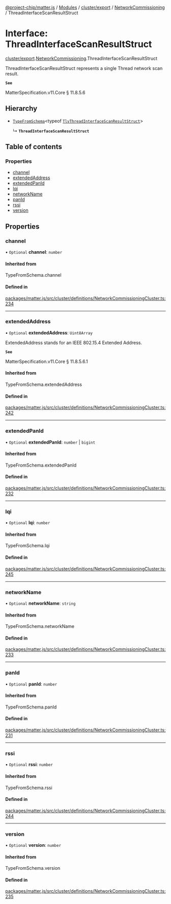 [@project-chip/matter.js](../README.md) / [Modules](../modules.md) / [cluster/export](../modules/cluster_export.md) / [NetworkCommissioning](../modules/cluster_export.NetworkCommissioning.md) / ThreadInterfaceScanResultStruct

# Interface: ThreadInterfaceScanResultStruct

[cluster/export](../modules/cluster_export.md).[NetworkCommissioning](../modules/cluster_export.NetworkCommissioning.md).ThreadInterfaceScanResultStruct

ThreadInterfaceScanResultStruct represents a single Thread network scan result.

**`See`**

MatterSpecification.v11.Core § 11.8.5.6

## Hierarchy

- [`TypeFromSchema`](../modules/tlv_export.md#typefromschema)\<typeof [`TlvThreadInterfaceScanResultStruct`](../modules/cluster_export.NetworkCommissioning.md#tlvthreadinterfacescanresultstruct)\>

  ↳ **`ThreadInterfaceScanResultStruct`**

## Table of contents

### Properties

- [channel](cluster_export.NetworkCommissioning.ThreadInterfaceScanResultStruct.md#channel)
- [extendedAddress](cluster_export.NetworkCommissioning.ThreadInterfaceScanResultStruct.md#extendedaddress)
- [extendedPanId](cluster_export.NetworkCommissioning.ThreadInterfaceScanResultStruct.md#extendedpanid)
- [lqi](cluster_export.NetworkCommissioning.ThreadInterfaceScanResultStruct.md#lqi)
- [networkName](cluster_export.NetworkCommissioning.ThreadInterfaceScanResultStruct.md#networkname)
- [panId](cluster_export.NetworkCommissioning.ThreadInterfaceScanResultStruct.md#panid)
- [rssi](cluster_export.NetworkCommissioning.ThreadInterfaceScanResultStruct.md#rssi)
- [version](cluster_export.NetworkCommissioning.ThreadInterfaceScanResultStruct.md#version)

## Properties

### channel

• `Optional` **channel**: `number`

#### Inherited from

TypeFromSchema.channel

#### Defined in

[packages/matter.js/src/cluster/definitions/NetworkCommissioningCluster.ts:234](https://github.com/project-chip/matter.js/blob/0c058ae17fdba4c0b89b8b13c309011d51782299/packages/matter.js/src/cluster/definitions/NetworkCommissioningCluster.ts#L234)

___

### extendedAddress

• `Optional` **extendedAddress**: `Uint8Array`

ExtendedAddress stands for an IEEE 802.15.4 Extended Address.

**`See`**

MatterSpecification.v11.Core § 11.8.5.6.1

#### Inherited from

TypeFromSchema.extendedAddress

#### Defined in

[packages/matter.js/src/cluster/definitions/NetworkCommissioningCluster.ts:242](https://github.com/project-chip/matter.js/blob/0c058ae17fdba4c0b89b8b13c309011d51782299/packages/matter.js/src/cluster/definitions/NetworkCommissioningCluster.ts#L242)

___

### extendedPanId

• `Optional` **extendedPanId**: `number` \| `bigint`

#### Inherited from

TypeFromSchema.extendedPanId

#### Defined in

[packages/matter.js/src/cluster/definitions/NetworkCommissioningCluster.ts:232](https://github.com/project-chip/matter.js/blob/0c058ae17fdba4c0b89b8b13c309011d51782299/packages/matter.js/src/cluster/definitions/NetworkCommissioningCluster.ts#L232)

___

### lqi

• `Optional` **lqi**: `number`

#### Inherited from

TypeFromSchema.lqi

#### Defined in

[packages/matter.js/src/cluster/definitions/NetworkCommissioningCluster.ts:245](https://github.com/project-chip/matter.js/blob/0c058ae17fdba4c0b89b8b13c309011d51782299/packages/matter.js/src/cluster/definitions/NetworkCommissioningCluster.ts#L245)

___

### networkName

• `Optional` **networkName**: `string`

#### Inherited from

TypeFromSchema.networkName

#### Defined in

[packages/matter.js/src/cluster/definitions/NetworkCommissioningCluster.ts:233](https://github.com/project-chip/matter.js/blob/0c058ae17fdba4c0b89b8b13c309011d51782299/packages/matter.js/src/cluster/definitions/NetworkCommissioningCluster.ts#L233)

___

### panId

• `Optional` **panId**: `number`

#### Inherited from

TypeFromSchema.panId

#### Defined in

[packages/matter.js/src/cluster/definitions/NetworkCommissioningCluster.ts:231](https://github.com/project-chip/matter.js/blob/0c058ae17fdba4c0b89b8b13c309011d51782299/packages/matter.js/src/cluster/definitions/NetworkCommissioningCluster.ts#L231)

___

### rssi

• `Optional` **rssi**: `number`

#### Inherited from

TypeFromSchema.rssi

#### Defined in

[packages/matter.js/src/cluster/definitions/NetworkCommissioningCluster.ts:244](https://github.com/project-chip/matter.js/blob/0c058ae17fdba4c0b89b8b13c309011d51782299/packages/matter.js/src/cluster/definitions/NetworkCommissioningCluster.ts#L244)

___

### version

• `Optional` **version**: `number`

#### Inherited from

TypeFromSchema.version

#### Defined in

[packages/matter.js/src/cluster/definitions/NetworkCommissioningCluster.ts:235](https://github.com/project-chip/matter.js/blob/0c058ae17fdba4c0b89b8b13c309011d51782299/packages/matter.js/src/cluster/definitions/NetworkCommissioningCluster.ts#L235)
